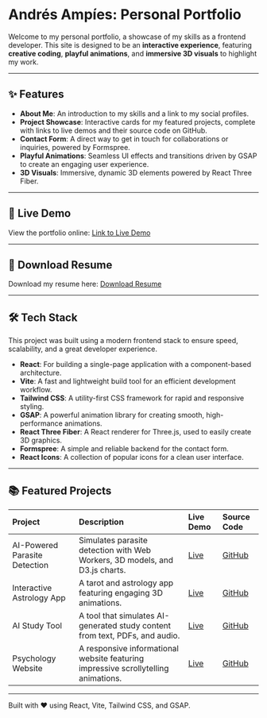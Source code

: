 # Andrés Ampíes: Personal Portfolio

Welcome to my personal portfolio, a showcase of my skills as a frontend developer. This site is designed to be an **interactive experience**, featuring **creative coding**, **playful animations**, and **immersive 3D visuals** to highlight my work.

---

## ✨ Features

* **About Me**: An introduction to my skills and a link to my social profiles.
* **Project Showcase**: Interactive cards for my featured projects, complete with links to live demos and their source code on GitHub.
* **Contact Form**: A direct way to get in touch for collaborations or inquiries, powered by Formspree.
* **Playful Animations**: Seamless UI effects and transitions driven by GSAP to create an engaging user experience.
* **3D Visuals**: Immersive, dynamic 3D elements powered by React Three Fiber.

---

## 🚀 Live Demo

View the portfolio online: [Link to Live Demo](URL_TO_YOUR_DEMO)

---

## 📄 Download Resume

Download my resume here: [Download Resume](URL_TO_YOUR_RESUME.pdf)

---

## 🛠️ Tech Stack

This project was built using a modern frontend stack to ensure speed, scalability, and a great developer experience.

* **React**: For building a single-page application with a component-based architecture.
* **Vite**: A fast and lightweight build tool for an efficient development workflow.
* **Tailwind CSS**: A utility-first CSS framework for rapid and responsive styling.
* **GSAP**: A powerful animation library for creating smooth, high-performance animations.
* **React Three Fiber**: A React renderer for Three.js, used to easily create 3D graphics.
* **Formspree**: A simple and reliable backend for the contact form.
* **React Icons**: A collection of popular icons for a clean user interface.

---

## 📚 Featured Projects

| Project                              | Description                                                                         | Live Demo | Source Code |
| :----------------------------------- | :---------------------------------------------------------------------------------- | :-------- | :---------- |
| AI-Powered Parasite Detection        | Simulates parasite detection with Web Workers, 3D models, and D3.js charts.        | [Live](URL_TO_PROJECT_DEMO) | [GitHub](URL_TO_PROJECT_GITHUB) |
| Interactive Astrology App            | A tarot and astrology app featuring engaging 3D animations.                         | [Live](URL_TO_PROJECT_DEMO) | [GitHub](URL_TO_PROJECT_GITHUB) |
| AI Study Tool                        | A tool that simulates AI-generated study content from text, PDFs, and audio.        | [Live](URL_TO_PROJECT_DEMO) | [GitHub](URL_TO_PROJECT_GITHUB) |
| Psychology Website                   | A responsive informational website featuring impressive scrollytelling animations. | [Live](URL_TO_PROJECT_DEMO) | [GitHub](URL_TO_PROJECT_GITHUB) |

---

Built with ❤️ using React, Vite, Tailwind CSS, and GSAP.